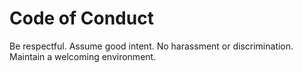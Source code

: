# Code of Conduct

Be respectful. Assume good intent. No harassment or discrimination. Maintain a welcoming environment.
